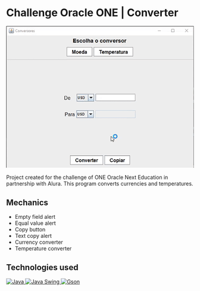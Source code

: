 # Challenge Oracle ONE | Converter

!['Conversion program'](./public/conversion-program.gif 'Conversion program')

Project created for the challenge of ONE Oracle Next Education in partnership with Alura. This program converts currencies and temperatures.

## Mechanics

- Empty field alert
- Equal value alert
- Copy button
- Text copy alert
- Currency converter
- Temperature converter

## Technologies used
<a target="_blank" href="https://www.java.com/pt-BR/">
<img alt="Java" title="Java" src="https://img.shields.io/badge/java-%23ED8B00.svg?style=for-the-badge&logo=openjdk&logoColor=white">
</a>
<a target="_blank" href="https://docs.oracle.com/javase/8/docs/api/javax/swing/package-summary.html">
<img alt="Java Swing" title="Java Swing" src="https://img.shields.io/badge/Java Swing-%23E8B00?style=for-the-badge&logoColor=4FC08D">
</a>
<a target="_blank" href="https://github.com/google/gson">
<img alt="Gson" title="Gson" src="https://img.shields.io/badge/Gson-35495E?style=for-the-badge&logoColor=4FC08D">
</a>